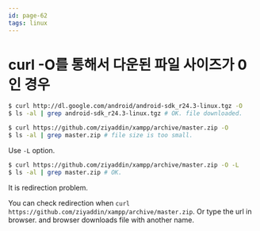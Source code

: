 ```yaml
---
id: page-62
tags: linux
---
```

# curl -O를 통해서 다운된 파일 사이즈가 0인 경우

```bash
$ curl http://dl.google.com/android/android-sdk_r24.3-linux.tgz -O
$ ls -al | grep android-sdk_r24.3-linux.tgz # OK. file downloaded.
```

```bash
$ curl https://github.com/ziyaddin/xampp/archive/master.zip -O
$ ls -al | grep master.zip # file size is too small.
```

Use `-L` option.

```bash
$ curl https://github.com/ziyaddin/xampp/archive/master.zip -O -L
$ ls -al | grep master.zip # OK.
```

It is redirection problem.

You can check redirection when `curl https://github.com/ziyaddin/xampp/archive/master.zip`.
Or type the url in browser. and browser downloads file with another name.

